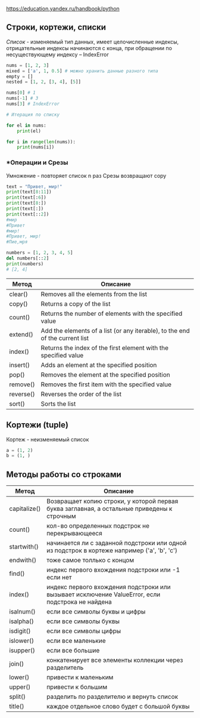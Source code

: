 https://education.yandex.ru/handbook/python
## Строки, кортежи, списки

*Список* - изменяемый тип данных, имеет целочисленные индексы, отрицательные индексы начинаются с конца, при обращении по несуществующему индексу – IndexError

```python
nums = [1, 2, 3]
mixed = ['a', 1, 0.5] # можно хранить данные разного типа
empty = []
nested = [1, 2, [3, 4], [5]]

nums[0] # 1
nums[-1] # 3
nums[3] # IndexError

# Итерация по списку

for el in nums:
	print(el)

for i in range(len(nums)):
	print(nums[i])

```

### *Операции и Срезы
Умножение - повторяет список n раз
Срезы возвращают copy
```python
text = "Привет, мир!"
print(text[8:11])
print(text[:6])
print(text[8:])
print(text[:])
print(text[::2])
#мир 
#Привет
#мир!
#Привет, мир!
#Пие,мря

numbers = [1, 2, 3, 4, 5] 
del numbers[::2] 
print(numbers)
# [2, 4]

```

| Метод     | Описание                                                                     |
| --------- | ---------------------------------------------------------------------------- |
| clear()   | Removes all the elements from the list                                       |
| copy()    | Returns a copy of the list                                                   |
| count()   | Returns the number of elements with the specified value                      |
| extend()  | Add the elements of a list (or any iterable), to the end of the current list |
| index()   | Returns the index of the first element with the specified value              |
| insert()  | Adds an element at the specified position                                    |
| pop()     | Removes the element at the specified position                                |
| remove()  | Removes the first item with the specified value                              |
| reverse() | Reverses the order of the list                                               |
| sort()    | Sorts the list                                                               |

## Кортежи (tuple)
Кортеж - неизменяемый список 
```python
a = (1, 2)
b = (1, )
```

## Методы работы со строками

| Метод        | Описание                                                                                         |
| ------------ | ------------------------------------------------------------------------------------------------ |
| capitalize() | Возвращает копию строки, у которой первая буква заглавная, а остальные приведены к строчным      |
| count()      | кол-во определенных подстрок не перекрывающееся                                                  |
| startwith()  | начинается ли с заданной подстроки или одной из подстрок в кортеже например ('a', 'b', 'c')      |
| endwith()    | тоже самое толлько с концом                                                                      |
| find()       | индекс первого вхождения подстроки или -1 если нет                                               |
| index()      | индекс первого вхождения подстроки или вызывает исключение ValueError, если подстрока не найдена |
| isalnum()    | если все символы буквы и цифры                                                                   |
| isalpha()    | если все символы буквы                                                                           |
| isdigit()    | если все символы цифры                                                                           |
| islower()    | если все маленькие                                                                               |
| isupper()    | если все большие                                                                                 |
| join()       | конкатенирует все элементы коллекции через разделитель                                           |
| lower()      | привести к маленьким                                                                             |
| upper()      | привести к большим                                                                               |
| split()      | разделить по разделителю и вернуть список                                                        |
| title()      | каждое отдельное слово будет с большой буквы                                                     |
